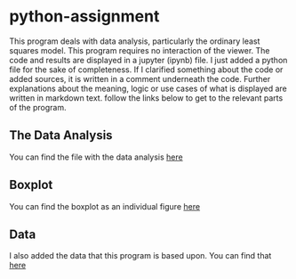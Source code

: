 # python-assignment
This program deals with data analysis, particularly the ordinary least squares model. This program requires no interaction of the viewer. The code and 
results are displayed in a jupyter (ipynb) file. 
I just added a python file for the sake of completeness. 
If I clarified something about the code or added sources, it is written in a comment
underneath the code. Further explanations about the meaning, logic or use cases 
of what is displayed are written in markdown text.
follow the links below to get to the relevant parts of the program.
## The Data Analysis
You can find the file with the data analysis [here](/Python_Assignment_Data_Analysis.ipynb)
## Boxplot
You can find the boxplot  as an individual
figure [here](/bp.svg)
## Data
I also added the data that this program is based upon. You can find that 
[here](/bugs.csv)
